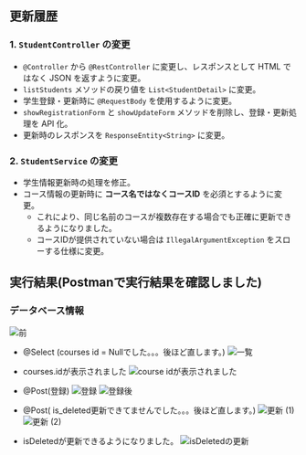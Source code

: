## 更新履歴

### 1. `StudentController` の変更
- `@Controller` から `@RestController` に変更し、レスポンスとして HTML ではなく JSON を返すように変更。
- `listStudents` メソッドの戻り値を `List<StudentDetail>` に変更。
- 学生登録・更新時に `@RequestBody` を使用するように変更。
- `showRegistrationForm` と `showUpdateForm` メソッドを削除し、登録・更新処理を API 化。
- 更新時のレスポンスを `ResponseEntity<String>` に変更。

### 2. `StudentService` の変更
- 学生情報更新時の処理を修正。
- コース情報の更新時に **コース名ではなくコースID** を必須とするように変更。
  - これにより、同じ名前のコースが複数存在する場合でも正確に更新できるようになりました。
  - コースIDが提供されていない場合は `IllegalArgumentException` をスローする仕様に変更。

## 実行結果(Postmanで実行結果を確認しました)
### データベース情報
![前](https://github.com/user-attachments/assets/4b3c5865-1640-440b-aab0-8bbc1ca5b55a)
- @Select (courses id = Nullでした。。。後ほど直します。)
![一覧](https://github.com/user-attachments/assets/3b8133c0-8b1c-44a9-8946-066ecbbf63f0)

- courses.idが表示されました
![course idが表示されました](https://github.com/user-attachments/assets/7e4ccfc1-4042-47da-a867-e495492956e0)

- @Post(登録)
![登録](https://github.com/user-attachments/assets/fc73e22e-df6a-44f2-bdc6-8c18312f97ed)
![登録後](https://github.com/user-attachments/assets/2da00fd1-feed-4d92-95b0-60e1123c93af)

- @Post( is_deleted更新できてませんでした。。。後ほど直します。)
![更新 (1)](https://github.com/user-attachments/assets/22fed614-594b-42d5-8c8e-9d12161f69e9)
![更新 (2)](https://github.com/user-attachments/assets/e3d993e0-b4cf-478d-97be-e5803d03f372)

- isDeletedが更新できるようになりました。
![isDeletedの更新](https://github.com/user-attachments/assets/0542efcb-461b-467f-90e4-da675da5a7d0)

